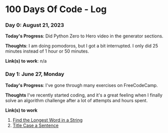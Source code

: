# 100 Days Of Code - Log

### Day 0: August 21, 2023

**Today's Progress**: Did Python Zero to Hero video in the generator sections.

**Thoughts**: I am doing pomodoros, but I got a bit interrupted. I only did 25 minutes instead of 1 hour or 50 minutes.

**Link(s) to work**: n/a


### Day 1: June 27, Monday

**Today's Progress**: I've gone through many exercises on FreeCodeCamp.

**Thoughts** I've recently started coding, and it's a great feeling when I finally solve an algorithm challenge after a lot of attempts and hours spent.

**Link(s) to work**
1. [Find the Longest Word in a String](https://www.freecodecamp.com/challenges/find-the-longest-word-in-a-string)
2. [Title Case a Sentence](https://www.freecodecamp.com/challenges/title-case-a-sentence)
